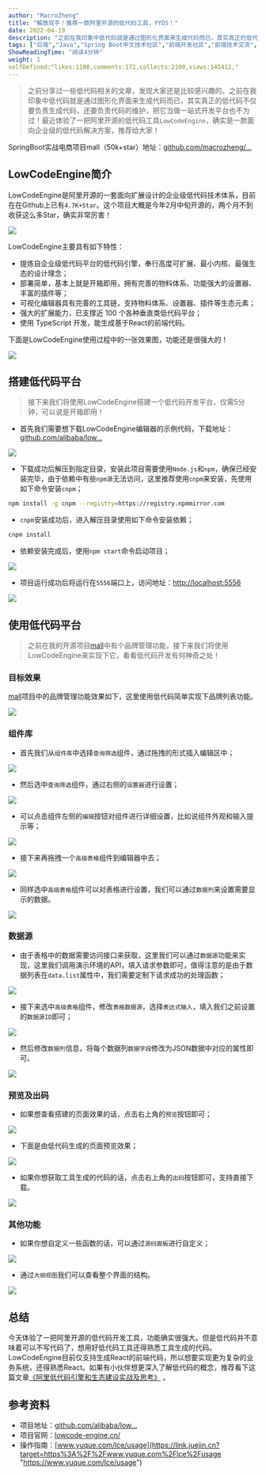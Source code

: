 ```yaml
---
author: "MacroZheng"
title: "解放双手！推荐一款阿里开源的低代码工具，YYDS！"
date: 2022-04-19
description: "之前在我印象中低代码就是通过图形化界面来生成代码而已，其实真正的低代码把它当做一站式开发平台也不为过！最近体验了一把阿里开源的低代码工具，确实是一款面向企业级的低代码解决方案，推荐给大家！"
tags: ["后端","Java","Spring Boot中文技术社区","前端开发社区","前端技术交流","前端框架教程","JavaScript 学习资源","CSS 技巧与最佳实践","HTML5 最新动态","前端工程师职业发展","开源前端项目","前端技术趋势"]
ShowReadingTime: "阅读4分钟"
weight: 1
selfDefined:"likes:1100,comments:172,collects:2100,views:145412,"
---
```

> 之前分享过一些低代码相关的文章，发现大家还是比较感兴趣的。之前在我印象中低代码就是通过图形化界面来生成代码而已，其实真正的低代码不仅要负责生成代码，还要负责代码的维护，把它当做一站式开发平台也不为过！最近体验了一把阿里开源的低代码工具`LowCodeEngine`，确实是一款面向企业级的低代码解决方案，推荐给大家！

SpringBoot实战电商项目mall（50k+star）地址：[github.com/macrozheng/…](https://link.juejin.cn?target=https%3A%2F%2Fgithub.com%2Fmacrozheng%2Fmall "https://github.com/macrozheng/mall")

LowCodeEngine简介
---------------

LowCodeEngine是阿里开源的一套面向扩展设计的企业级低代码技术体系，目前在在Github上已有`4.7K+Star`。这个项目大概是今年2月中旬开源的，两个月不到收获这么多Star，确实非常厉害！

![](/images/jueJin/a4507e7c0e53416.png)

LowCodeEngine主要具有如下特性：

*   提炼自企业级低代码平台的低代码引擎，奉行高度可扩展、最小内核、最强生态的设计理念；
*   部署简单，基本上就是开箱即用，拥有完善的物料体系、功能强大的设置器、丰富的插件等；
*   可视化编辑器具有完善的工具链，支持物料体系、设置器、插件等生态元素；
*   强大的扩展能力，已支撑近 100 个各种垂直类低代码平台；
*   使用 TypeScript 开发，能生成基于React的前端代码。

下面是LowCodeEngine使用过程中的一张效果图，功能还是很强大的！

![](/images/jueJin/395487c1d87d46a.png)

搭建低代码平台
-------

> 接下来我们将使用LowCodeEngine搭建一个低代码开发平台，仅需5分钟，可以说是开箱即用！

*   首先我们需要想下载LowCodeEngine编辑器的示例代码，下载地址：[github.com/alibaba/low…](https://link.juejin.cn?target=https%3A%2F%2Fgithub.com%2Falibaba%2Flowcode-demo "https://github.com/alibaba/lowcode-demo")

![](/images/jueJin/726b28ca9ac44bb.png)

*   下载成功后解压到指定目录，安装此项目需要使用`Node.js`和`npm`，确保已经安装完毕，由于依赖中有些`npm源`无法访问，这里推荐使用`cnpm`来安装，先使用如下命令安装`cnpm`；

```bash
npm install -g cnpm --registry=https://registry.npmmirror.com
```

*   `cnpm`安装成功后，进入解压目录使用如下命令安装依赖；

```bash
cnpm install
```

*   依赖安装完成后，使用`npm start`命令启动项目；

![](/images/jueJin/2280aa7b3c3f4ed.png)

*   项目运行成功后将运行在`5556`端口上，访问地址：[http://localhost:5556](https://link.juejin.cn?target=http%3A%2F%2Flocalhost%3A5556 "http://localhost:5556")

![](/images/jueJin/0798142be6c04ae.png)

使用低代码平台
-------

> 之前在我的开源项目[mall](https://link.juejin.cn?target=https%3A%2F%2Fgithub.com%2Fmacrozheng%2Fmall "https://github.com/macrozheng/mall")中有个品牌管理功能，接下来我们将使用LowCodeEngine来实现下它，看看低代码开发有何神奇之处！

### 目标效果

[mall](https://link.juejin.cn?target=https%3A%2F%2Fgithub.com%2Fmacrozheng%2Fmall "https://github.com/macrozheng/mall")项目中的品牌管理功能效果如下，这里使用低代码简单实现下品牌列表功能。

![](/images/jueJin/9658706f0687495.png)

### 组件库

*   首先我们从`组件库`中选择`查询筛选`组件，通过拖拽的形式插入编辑区中；

![](/images/jueJin/cc7cf823122347c.png)

*   然后选中`查询筛选`组件，通过右侧的`设置器`进行设置；

![](/images/jueJin/ecb607544b734dd.png)

*   可以点击组件左侧的`编辑`按钮对组件进行详细设置，比如说组件外观和输入提示等；

![](/images/jueJin/5b7c3b2076f6432.png)

*   接下来再拖拽一个`高级表格`组件到编辑器中去；

![](/images/jueJin/8b2d76505b9e422.png)

*   同样选中`高级表格`组件可以对表格进行设置，我们可以通过`数据列`来设置需要显示的数据。

![](/images/jueJin/aa154000d777462.png)

### 数据源

*   由于表格中的数据需要访问接口来获取，这里我们可以通过`数据源`功能来实现，这里我们调用演示环境的API，填入请求参数即可，值得注意的是由于数据列表在`data.list`属性中，我们需要定制下请求成功的处理函数；

![](/images/jueJin/ab57510b8425473.png)

*   接下来选中`高级表格`组件，修改`表格数据源`，选择`表达式输入`，填入我们之前设置的`数据源ID`即可；

![](/images/jueJin/c5296f7705cc416.png)

*   然后修改`数据列`信息，将每个数据列`数据字段`修改为JSON数据中对应的属性即可。

![](/images/jueJin/86930bccc6a841f.png)

### 预览及出码

*   如果想查看搭建的页面效果的话，点击右上角的`预览`按钮即可；

![](/images/jueJin/ae9f4798adf44b4.png)

*   下面是由低代码生成的页面预览效果；

![](/images/jueJin/42036e947d08407.png)

*   如果你想获取工具生成的代码的话，点击右上角的`出码`按钮即可，支持直接下载。

![](/images/jueJin/77bba50e86ef407.png)

### 其他功能

*   如果你想自定义一些函数的话，可以通过`源码面板`进行自定义；

![](/images/jueJin/eb2dcb6bbcb646a.png)

*   通过`大纲视图`我们可以查看整个界面的结构。

![](/images/jueJin/4814e3fae13140c.png)

总结
--

今天体验了一把阿里开源的低代码开发工具，功能确实很强大。但是低代码并不意味着可以不写代码了，想用好低代码工具还得熟悉工具生成的代码。LowCodeEngine目前仅支持生成React的前端代码，所以想要实现更为复杂的业务系统，还得熟悉React。如果有小伙伴想更深入了解低代码的概念，推荐看下这篇文章[《阿里低代码引擎和生态建设实战及思考》](https://link.juejin.cn?target=https%3A%2F%2Fmp.weixin.qq.com%2Fs%2FMI6MrUKKydtnSdO4xq6jwA "https://mp.weixin.qq.com/s/MI6MrUKKydtnSdO4xq6jwA") 。

参考资料
----

*   项目地址：[github.com/alibaba/low…](https://link.juejin.cn?target=https%3A%2F%2Fgithub.com%2Falibaba%2Flowcode-engine "https://github.com/alibaba/lowcode-engine")
*   项目官网：[lowcode-engine.cn/](https://link.juejin.cn?target=https%3A%2F%2Flowcode-engine.cn%2F "https://lowcode-engine.cn/")
*   操作指南：[www.yuque.com/lce/usage](https://link.juejin.cn?target=https%3A%2F%2Fwww.yuque.com%2Flce%2Fusage "https://www.yuque.com/lce/usage")